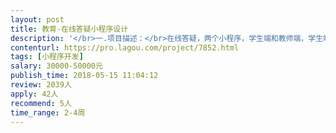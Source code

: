 ```yaml
---                
layout: post       
title: 教育-在线答疑小程序设计           
description: '</br>一.项目描述：</br>在线答疑，两个小程序，学生端和教师端，学生端主要是拍照上传问题和录音，教师是拍照上传回到和录音。</br></br>二.主要功能点：</br>在线答疑-学生端：上传试题（拍照上传，录音）；邀请列表</br>在线答疑-教师端：回答问题（拍照上传，录音）；任务管理</br>后台功能：问题管理、用户列表、全国免费答疑机会配置、教师账号配置</br></br>三.可参考产品：小猿搜题</br></br>四.人员要求：无</br>'     
contenturl: https://pro.lagou.com/project/7852.html      
tags: [小程序开发]            
salary: 30000-50000元          
publish_time: 2018-05-15 11:04:12         
review: 2039人                   
apply: 42人                   
recommend: 5人                   
time_range: 2-4周              
---                 
```

